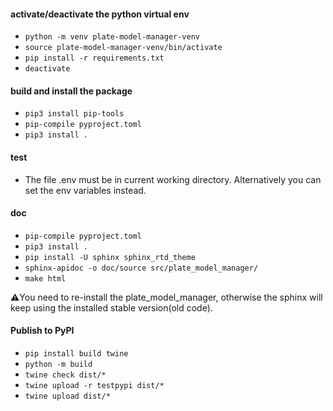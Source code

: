 #### activate/deactivate the python virtual env

- `python -m venv plate-model-manager-venv`
- `source plate-model-manager-venv/bin/activate`
- `pip install -r requirements.txt `
- `deactivate`

#### build and install the package

- `pip3 install pip-tools`
- `pip-compile pyproject.toml`
- `pip3 install .`

#### test

- The file .env must be in current working directory. Alternatively you can set the env variables instead.

#### doc

- `pip-compile pyproject.toml`
- `pip3 install .`
- `pip install -U sphinx sphinx_rtd_theme`
- `sphinx-apidoc -o doc/source src/plate_model_manager/`
- `make html`

⚠️You need to re-install the plate_model_manager, otherwise the sphinx will keep using the installed stable version(old code).

#### Publish to PyPI

- `pip install build twine`
- `python -m build`
- `twine check dist/*`
- `twine upload -r testpypi dist/*`
- `twine upload dist/*`

